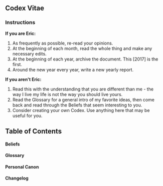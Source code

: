 ## Codex Vitae

### Instructions

**If you are Eric:**

1. As frequently as possible, re-read your opinions.
2. At the beginning of each month, read the whole thing and make any necessary edits. 
3. At the beginning of each year, archive the document. This [2017] is the first.
4. Around the new year every year, write a new yearly report. 

**If you aren't Eric:**

1. Read this with the understanding that you are different than me - the way I live my life is not the way you should live yours.
2. Read the Glossary for a general intro of my favorite ideas, then come back and read through the Beliefs that seem interesting to you. 
3. Consider creating your own Codex. Use anything here that may be useful for you. 

## Table of Contents

#### Beliefs

#### Glossary

#### Personal Canon 

#### Changelog
